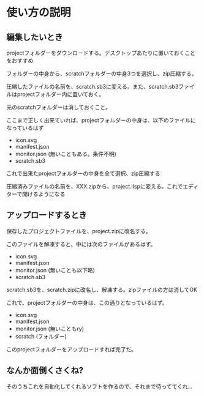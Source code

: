 # 使い方の説明

## 編集したいとき
projectフォルダーをダウンロードする。デスクトップあたりに置いておくことをおすすめ

フォルダーの中身から、scratchフォルダーの中身3つを選択し、zip圧縮する。

圧縮したファイルの名前を、scratch.sb3に変える。また、scratch.sb3ファイルはprojectフォルダー内に置いておく。

元のscratchフォルダーは消しておくこと。

ここまで正しく出来ていれば、projectフォルダーの中身は、以下のファイルになっているはず
- icon.svg
- manifest.json
- monitor.json (無いこともある。条件不明)
- scratch.sb3

これで出来たprojectフォルダーの中身を全て選択、zip圧縮する

圧縮済みファイルの名前を、XXX.zipから、project.llspに変える。これでエディターで開けるようになる


## アップロードするとき
保存したプロジェクトファイルを、project.zipに改名する。

このファイルを解凍すると、中には次のファイルがあるはず。
- icon.svg
- manifest.json
- monitor.json (無いことも以下略)
- scratch.sb3

scratch.sb3を、scratch.zipに改名し、解凍する。zipファイルの方は消してOK

これで、projectフォルダーの中身は、この通りとなっているはず。
- icon.svg
- manifest.json
- monitor.json (無いこともry)
- scratch (フォルダー)

このprojectフォルダーをアップロードすれば完了だ。

## なんか面倒くさくね?
そのうちこれを自動化してくれるソフトを作るので、それまで待っててくれ...

